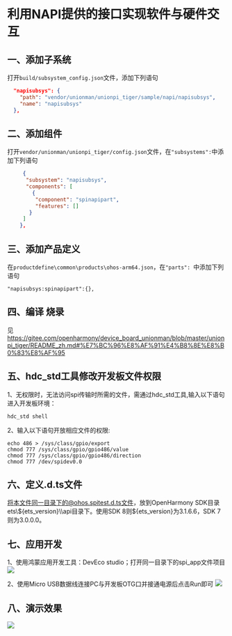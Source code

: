 # 利用NAPI提供的接口实现软件与硬件交互

## 一、添加子系统

打开`build/subsystem_config.json`文件，添加下列语句

```json
  "napisubsys": {
    "path": "vendor/unionman/unionpi_tiger/sample/napi/napisubsys",
    "name": "napisubsys"
  },
```

## 二、添加组件

打开`vendor/unionman/unionpi_tiger/config.json`文件，在`"subsystems":`中添加下列语句

```json
     {
      "subsystem": "napisubsys",
      "components": [
        {
         "component": "spinapipart",
         "features": []
       }
     ]
    },
```

## 三、添加产品定义

在`productdefine\common\products\ohos-arm64.json`，在`"parts": `中添加下列语句

```
"napisubsys:spinapipart":{},
```

## 四、编译 烧录

见 https://gitee.com/openharmony/device_board_unionman/blob/master/unionpi_tiger/README_zh.md#%E7%BC%96%E8%AF%91%E4%B8%8E%E8%B0%83%E8%AF%95

## 五、hdc_std工具修改开发板文件权限

1、无权限时，无法访问spi传输时所需的文件，需通过hdc_std工具,输入以下语句进入开发板环境：

```
hdc_std shell
```

2、输入以下语句开放相应文件的权限:

```
echo 486 > /sys/class/gpio/export
chmod 777 /sys/class/gpio/gpio486/value
chmod 777 /sys/class/gpio/gpio486/direction
chmod 777 /dev/spidev0.0
```

## 六、定义.d.ts文件

将本文件同一目录下的@ohos.spitest.d.ts文件，放到OpenHarmony SDK目录ets\\${ets_version}\\api目录下。使用SDK 8则${ets_version}为3.1.6.6，SDK 7则为3.0.0.0。

## 七、应用开发

 1、使用鸿蒙应用开发工具：DevEco studio；打开同一目录下的spi_app文件项目
![](../figures/spi/1661498008.png)



 2、使用Micro USB数据线连接PC与开发板OTG口并接通电源后点击Run即可
![](../figures/spi/1661497707(1).png)


## 八、演示效果

![](../figures/spi/effect.gif)
